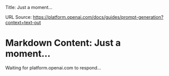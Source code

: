 Title: Just a moment...

URL Source: https://platform.openai.com/docs/guides/prompt-generation?context=text-out

Markdown Content:
Just a moment...
===============

Waiting for platform.openai.com to respond...
